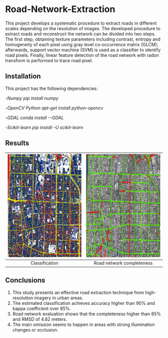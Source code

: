 # Road-Network-Extraction
This project develops a systematic procedure to extract roads in different scales depending on the resolution of images. The developed procedure to extract roads and reconstruct the network can be divided into two steps. The first step, obtaining texture parameters including contrast, entropy and homogeneity of each pixel using gray level co-occurrence matrix (GLCM); afterwards, support vector machine (SVM) is used as a classifier to identify road pixels. Finally, linear feature detection of the road network with radon transform is performed to trace road pixel.

## Installation
This project has the following dependencies:

-*Numpy pip install numpy*

-*OpenCV Python apt-get install python-opencv*

-*GDAL conda install --GDAL*

-*Scikit-learn pip install -U scikit-learn*

## Results

|  <img src="https://github.com/karta020500/Road-Network-Extraction/blob/master/SVM_Classification/Results/classification.png" width = "500" height = "330" /> | <img src="https://github.com/karta020500/Road-Network-Extraction/blob/master/Radon_line_tracing/Results/final.jpg" width = "500" height = "330" />  | 
|:-------:|:-----:|
|Classification|Road network completeness|

## Conclusions
1. This study presents an effective road extraction technique from high-resolution imagery in urban areas.
2. The estimated classification achieves accuracy higher than 90% and kappa coefficient over 85%.
3. Road network evaluation shows that the completeness higher than 85% and RMSD of 4.82 meters. 
4. The main omission seems to happen in areas with strong illumination changes or occlusion.


